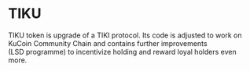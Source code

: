 # TIKU
TIKU token is upgrade of a TIKI protocol. Its code is adjusted to work on KuCoin Community Chain and contains further improvements (LSD programme) to incentivize holding and reward loyal holders even more.
